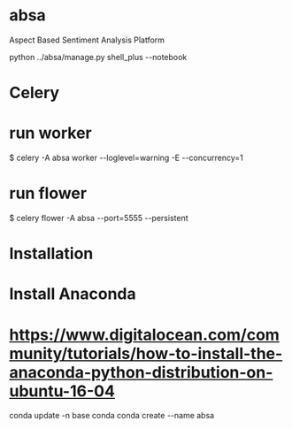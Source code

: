 # absa
Aspect Based Sentiment Analysis Platform

python ../absa/manage.py shell_plus --notebook


# Celery
# run worker
$ celery -A absa worker --loglevel=warning -E --concurrency=1

# run flower
$ celery flower -A absa --port=5555 --persistent


# Installation
# Install Anaconda
# https://www.digitalocean.com/community/tutorials/how-to-install-the-anaconda-python-distribution-on-ubuntu-16-04

conda update -n base conda
conda create --name absa